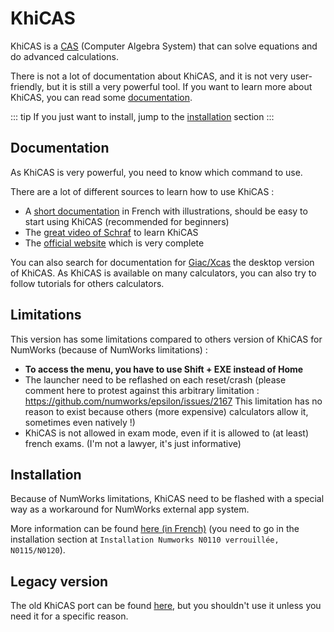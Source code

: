 # KhiCAS

KhiCAS is a [CAS](https://en.wikipedia.org/wiki/Computer_algebra_system)
(Computer Algebra System) that can solve equations and do advanced calculations.

There is not a lot of documentation about KhiCAS, and it is not very
user-friendly, but it is still a very powerful tool. If you want to learn more
about KhiCAS, you can read some [documentation](#documentation).

::: tip
If you just want to install, jump to the [installation](#installation) section
:::

## Documentation

As KhiCAS is very powerful, you need to know which command to use.

There are a lot of different sources to learn how to use KhiCAS :

- A [short documentation](https://github.com/Yaya-Cout/KhiCAS_guide/blob/626b9786ff19504152628cfa42447c87ab73f648/KhiCAS_guide.pdf)
  in French with illustrations, should be easy to start using KhiCAS
  (recommended for beginners)
- The [great video of Schraf](https://www.youtube.com/watch?v=wykeOAVYMFI) to
  learn KhiCAS
- The [official website](https://www-fourier.univ-grenoble-alpes.fr/~parisse/numworks/khicasnw.html)
  which is very complete

You can also search for documentation for [Giac/Xcas](https://xcas.univ-grenoble-alpes.fr/)
the desktop version of KhiCAS.
As KhiCAS is available on many calculators, you can also try to follow tutorials
for others calculators.

## Limitations

This version has some limitations compared to others version of KhiCAS
for NumWorks (because of NumWorks limitations) :

- **To access the menu, you have to use Shift + EXE instead of Home**
- The launcher need to be reflashed on each reset/crash (please comment here
  to protest against this arbitrary limitation : <https://github.com/numworks/epsilon/issues/2167>
  This limitation has no reason to exist because others (more expensive)
  calculators allow it, sometimes even natively !)
- KhiCAS is not allowed in exam mode, even if it is allowed to (at least) french
  exams. (I'm not a lawyer, it's just informative)

## Installation

Because of NumWorks limitations, KhiCAS need to be flashed with a special way as
a workaround for NumWorks external app system.

More information can be found [here (in French)](https://xcas.univ-grenoble-alpes.fr/nw/nws.html)
(you need to go in the installation section at `Installation Numworks N0110 verrouillée, N0115/N0120`).

## Legacy version

The old KhiCAS port can be found [here](./legacy/khicas.md), but you shouldn't
use it unless you need it for a specific reason.
